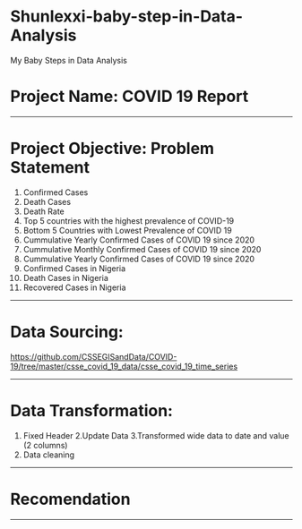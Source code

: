 # Shunlexxi-baby-step-in-Data-Analysis
My Baby Steps in Data Analysis

# Project Name: COVID 19 Report

---
# Project Objective: Problem Statement
1. Confirmed Cases
2. Death Cases
3. Death Rate
4. Top 5 countries with the highest prevalence of COVID-19
5. Bottom 5 Countries with Lowest Prevalence of COVID 19
6. Cummulative Yearly Confirmed Cases of COVID 19 since 2020
7. Cummulative Monthly Confirmed Cases of COVID 19 since 2020
8. Cummulative Yearly Confirmed Cases of COVID 19 since 2020
9. Confirmed Cases in Nigeria
10. Death Cases in Nigeria
11. Recovered Cases in Nigeria


---

# Data Sourcing:
https://github.com/CSSEGISandData/COVID-19/tree/master/csse_covid_19_data/csse_covid_19_time_series


---

# Data Transformation:
1. Fixed Header
2.Update Data
3.Transformed wide data to date and value (2 columns)
4. Data cleaning

---

# Recomendation

---
